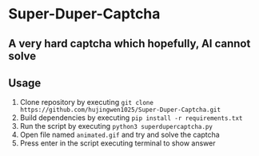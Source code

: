 # Super-Duper-Captcha
A very hard captcha which hopefully, AI cannot solve
-----
## Usage
1. Clone repository by executing ```git clone https://github.com/hujingwen1025/Super-Duper-Captcha.git```
2. Build dependencies by executing ```pip install -r requirements.txt```
3. Run the script by executing ```python3 superdupercaptcha.py```
4. Open file named ```animated.gif``` and try and solve the captcha
5. Press enter in the script executing terminal to show answer
